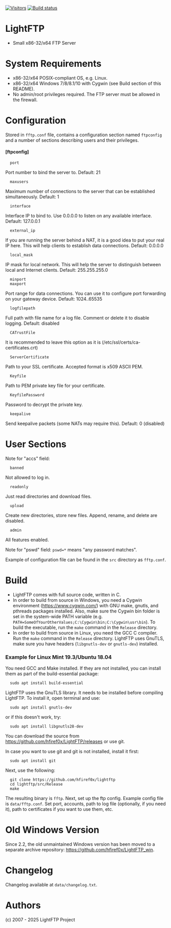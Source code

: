 [![Visitors](https://api.visitorbadge.io/api/visitors?path=https%3A%2F%2Fgithub.com%2Fhfiref0x%2FLightFTP&countColor=%23263759&style=flat)](https://visitorbadge.io/status?path=https%3A%2F%2Fgithub.com%2Fhfiref0x%2FLightFTP) [![Build status](https://ci.appveyor.com/api/projects/status/0mvll9a7emrqo0a7?svg=true)](https://ci.appveyor.com/project/hfiref0x/lightftp)

# LightFTP
* Small x86-32/x64 FTP Server

# System Requirements

* x86-32/x64 POSIX-compliant OS, e.g. Linux.
* x86-32/x64 Windows 7/8/8.1/10 with Cygwin (see Build section of this README).
* No admin/root privileges required. The FTP server must be allowed in the firewall.

# Configuration

Stored in `fftp.conf` file, contains a configuration section named `ftpconfig` and a number of sections describing users and their privileges. 

#### [ftpconfig]

      port

Port number to bind the server to.
Default: 21

      maxusers

Maximum number of connections to the server that can be established simultaneously.
Default: 1

      interface

Interface IP to bind to. Use 0.0.0.0 to listen on any available interface.
Default: 127.0.0.1

      external_ip

If you are running the server behind a NAT, it is a good idea to put your real IP here.
This will help clients to establish data connections.
Default: 0.0.0.0

      local_mask

IP mask for local network.
This will help the server to distinguish between local and Internet clients.
Default: 255.255.255.0

      minport
      maxport

Port range for data connections. You can use it to configure port forwarding on your gateway device.
Default: 1024..65535

      logfilepath

Full path with file name for a log file. Comment or delete it to disable logging.
Default: disabled

      CATrustFile

It is recommended to leave this option as it is (/etc/ssl/certs/ca-certificates.crt)

      ServerCertificate

Path to your SSL certificate. Accepted format is x509 ASCII PEM.

      Keyfile

Path to PEM private key file for your certificate.

      KeyfilePassword

Password to decrypt the private key.

      keepalive

Send keepalive packets (some NATs may require this).
Default: 0 (disabled)


# User Sections

Note for "accs" field:

      banned

Not allowed to log in.

      readonly

Just read directories and download files.

      upload

Create new directories, store new files. Append, rename, and delete are disabled.
      
      admin

All features enabled.

Note for "pswd" field:
`pswd=*` means "any password matches".

Example of configuration file can be found in the `src` directory as `fftp.conf`.

# Build 

* LightFTP comes with full source code, written in C.
* In order to build from source in Windows, you need a Cygwin environment (https://www.cygwin.com/) with GNU make, gnutls, and pthreads packages installed. Also, make sure the Cygwin bin folder is set in the system-wide PATH variable (e.g. `PATH=SomeOfYourOtherValues;C:\Cygwin\bin;C:\Cygwin\usr\bin`). To build the executable, run the `make` command in the `Release` directory.
* In order to build from source in Linux, you need the GCC C compiler. Run the `make` command in the `Release` directory. LightFTP uses GnuTLS, make sure you have headers (`libgnutls-dev` or `gnutls-dev`) installed.

### Example for Linux Mint 19.3/Ubuntu 18.04

You need GCC and Make installed. If they are not installed, you can install them as part of the build-essential package:

      sudo apt install build-essential
      
LightFTP uses the GnuTLS library. It needs to be installed before compiling LightFTP. To install it, open terminal and use:

      sudo apt install gnutls-dev
	  
or if this doesn't work, try:

      sudo apt install libgnutls28-dev  
      
You can download the source from https://github.com/hfiref0x/LightFTP/releases or use git. 

In case you want to use git and git is not installed, install it first:

      sudo apt install git
      
Next, use the following:

      git clone https://github.com/hfiref0x/lightftp
      cd lightftp/src/Release
      make
      
The resulting binary is `fftp`. Next, set up the ftp config. Example config file is `data/fftp.conf`. Set port, accounts, path to log file (optionally, if you need it), path to certificates if you want to use them, etc.

# Old Windows Version

Since 2.2, the old unmaintained Windows version has been moved to a separate archive repository: https://github.com/hfiref0x/LightFTP_win.

# Changelog

Changelog available at `data/changelog.txt`.

# Authors

(c) 2007 - 2025 LightFTP Project
